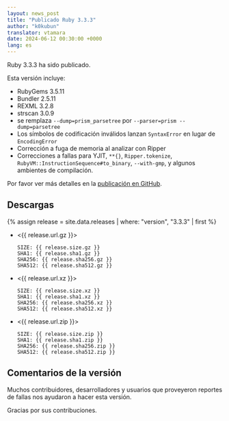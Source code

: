 ```yaml
---
layout: news_post
title: "Publicado Ruby 3.3.3"
author: "k0kubun"
translator: vtamara
date: 2024-06-12 00:30:00 +0000
lang: es
---
```


Ruby 3.3.3 ha sido publicado.

Esta versión incluye:

* RubyGems 3.5.11
* Bundler 2.5.11
* REXML 3.2.8
* strscan 3.0.9
* se remplaza `--dump=prism_parsetree` por `--parser=prism --dump=parsetree`
* Los símbolos de codificación inválidos lanzan `SyntaxError` en lugar de
  `EncodingError`
* Corrección a fuga de memoria al analizar con Ripper
* Correcciones a fallas para YJIT, `**{}`, `Ripper.tokenize`, `RubyVM::InstructionSequence#to_binary`, `--with-gmp`, y algunos ambientes de compilación.

Por favor ver más detalles en la [publicación en GitHub](https://github.com/ruby/ruby/releases/tag/v3_3_3).

## Descargas

{% assign release = site.data.releases | where: "version", "3.3.3" | first %}

* <{{ release.url.gz }}>

      SIZE: {{ release.size.gz }}
      SHA1: {{ release.sha1.gz }}
      SHA256: {{ release.sha256.gz }}
      SHA512: {{ release.sha512.gz }}

* <{{ release.url.xz }}>

      SIZE: {{ release.size.xz }}
      SHA1: {{ release.sha1.xz }}
      SHA256: {{ release.sha256.xz }}
      SHA512: {{ release.sha512.xz }}

* <{{ release.url.zip }}>

      SIZE: {{ release.size.zip }}
      SHA1: {{ release.sha1.zip }}
      SHA256: {{ release.sha256.zip }}
      SHA512: {{ release.sha512.zip }}

## Comentarios de la versión

Muchos contribuidores, desarrolladores y usuarios que proveyeron reportes de
fallas nos ayudaron a hacer esta versión.

Gracias por sus contribuciones.
